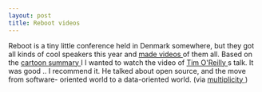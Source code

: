 ```yaml
---
layout: post
title: Reboot videos 
---
```



Reboot is a tiny little conference held in Denmark somewhere, but they got all kinds of cool speakers this year and <a href="http://www.reboot.dk/reboot6/video/">made videos </a>of them all. Based on the <a href="http://tveskov.com/reboot6.asp">cartoon summary </a>I I wanted to watch the video of <a href="http://www.freecache.org/http://reboot.linuxfinn.dk/timoreilly.mov">Tim O'Reilly </a>s talk. It was good .. I recommend it. He talked about open source, and the move from software- oriented world to a data-oriented world. (via <a href="http://multiplicity.dk/archives/000518.html">multiplicity </a>)
